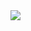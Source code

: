 <a href='https://github.com/BitalgoCOIN/BitalGO/releases' target='_blank'>
<img src='https://raw.githubusercontent.com/BitalgoCOIN/BitalGO/master/src/qt/res/icons/alg.png'></img>
</a>